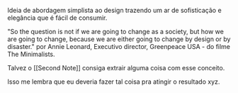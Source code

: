 Ideia de abordagem simplista ao design trazendo um ar de sofisticação e elegância que é fácil de consumir.

"So the question is not if we are going to change as a society, but how we are going to change, because we are either going to change by design or by disaster." por Annie Leonard, Executivo director, Greenpeace USA -  do filme The Minimalists.

Talvez o [[Second Note]] consiga extrair alguma coisa com esse conceito.

Isso me lembra  que eu deveria fazer tal coisa pra atingir o resultado xyz.
